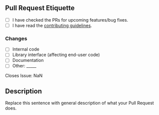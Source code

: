 [contributing]: https://github.com/BlockyDotJar/Tixte-Java-Library/wiki/Contributing

## Pull Request Etiquette

<!--
  There are several guidelines you should follow in order for your
  Pull Request to be merged.
-->

- [ ] I have checked the PRs for upcoming features/bug fixes.
- [ ] I have read the [contributing guidelines][contributing].

<!--
  It is sometimes better to include more changes in a single commit. 
  If you find yourself having an overwhelming amount of commits, you
  can **rebase** your branch.
-->

### Changes

- [ ] Internal code
- [ ] Library interface (affecting end-user code) 
- [ ] Documentation
- [ ] Other: \_____ <!-- Insert other type here -->

<!-- Replace "NaN" with an issue number if this is a response to an issue -->

Closes Issue: NaN

## Description

Replace this sentence with general description of what your Pull Request does.